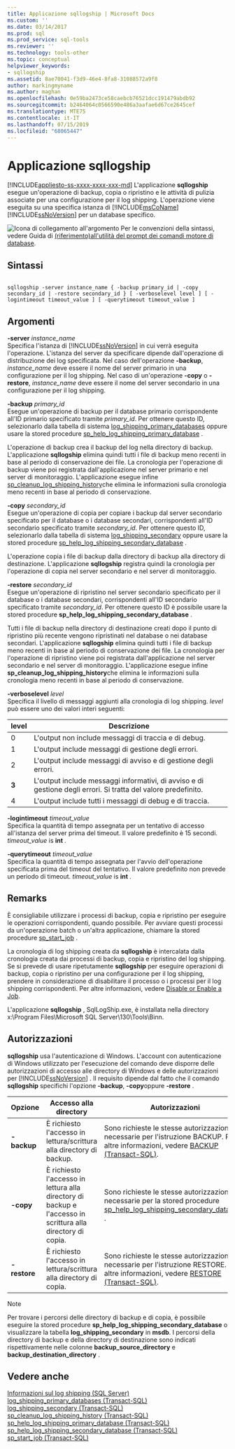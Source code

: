```yaml
---
title: Applicazione sqllogship | Microsoft Docs
ms.custom: ''
ms.date: 03/14/2017
ms.prod: sql
ms.prod_service: sql-tools
ms.reviewer: ''
ms.technology: tools-other
ms.topic: conceptual
helpviewer_keywords:
- sqllogship
ms.assetid: 8ae70041-f3d9-46e4-8fa8-31088572a9f8
author: markingmyname
ms.author: maghan
ms.openlocfilehash: 0e59ba2473ce58caebcb76521dcc191479abdb92
ms.sourcegitcommit: b2464064c0566590e486a3aafae6d67ce2645cef
ms.translationtype: MTE75
ms.contentlocale: it-IT
ms.lasthandoff: 07/15/2019
ms.locfileid: "68065447"
---
```

# <a name="sqllogship-application"></a>Applicazione sqllogship
[!INCLUDE[appliesto-ss-xxxx-xxxx-xxx-md](../includes/appliesto-ss-xxxx-xxxx-xxx-md.md)]
  L'applicazione **sqllogship** esegue un'operazione di backup, copia o ripristino e le attività di pulizia associate per una configurazione per il log shipping. L'operazione viene eseguita su una specifica istanza di [!INCLUDE[msCoName](../includes/msconame-md.md)] [!INCLUDE[ssNoVersion](../includes/ssnoversion-md.md)] per un database specifico.  
  
 ![Icona di collegamento all'argomento](../database-engine/configure-windows/media/topic-link.gif "Icona di collegamento all'argomento") Per le convenzioni della sintassi, vedere Guida di [ &#40;riferimento&#41;all'utilità del prompt dei comandi motore di database](../tools/command-prompt-utility-reference-database-engine.md).  
  
## <a name="syntax"></a>Sintassi  
  
```  
  
sqllogship -server instance_name { -backup primary_id | -copy secondary_id | -restore secondary_id } [ -verboselevel level ] [ -logintimeout timeout_value ] [ -querytimeout timeout_value ]  
```  
  
## <a name="arguments"></a>Argomenti  
 **-server** _instance_name_  
 Specifica l'istanza di [!INCLUDE[ssNoVersion](../includes/ssnoversion-md.md)] in cui verrà eseguita l'operazione. L'istanza del server da specificare dipende dall'operazione di distribuzione dei log specificata. Nel caso dell'operazione **-backup**, *instance_name* deve essere il nome del server primario in una configurazione per il log shipping. Nel caso di un'operazione **-copy** o **-restore**, *instance_name* deve essere il nome del server secondario in una configurazione per il log shipping.  
  
 **-backup** _primary_id_  
 Esegue un'operazione di backup per il database primario corrispondente all'ID primario specificato tramite *primary_id*. Per ottenere questo ID, selezionarlo dalla tabella di sistema [log_shipping_primary_databases](../relational-databases/system-tables/log-shipping-primary-databases-transact-sql.md) oppure usare la stored procedure [sp_help_log_shipping_primary_database](../relational-databases/system-stored-procedures/sp-help-log-shipping-primary-database-transact-sql.md) .  
  
 L'operazione di backup crea il backup del log nella directory di backup. L'applicazione **sqllogship** elimina quindi tutti i file di backup meno recenti in base al periodo di conservazione dei file. La cronologia per l'operazione di backup viene poi registrata dall'applicazione nel server primario e nel server di monitoraggio. L'applicazione esegue infine [sp_cleanup_log_shipping_history](../relational-databases/system-stored-procedures/sp-cleanup-log-shipping-history-transact-sql.md)che elimina le informazioni sulla cronologia meno recenti in base al periodo di conservazione.  
  
 **-copy** _secondary_id_  
 Esegue un'operazione di copia per copiare i backup dal server secondario specificato per il database o i database secondari, corrispondenti all'ID secondario specificato tramite *secondary_id*. Per ottenere questo ID, selezionarlo dalla tabella di sistema [log_shipping_secondary](../relational-databases/system-tables/log-shipping-secondary-transact-sql.md) oppure usare la stored procedure [sp_help_log_shipping_secondary_database](../relational-databases/system-stored-procedures/sp-help-log-shipping-secondary-database-transact-sql.md) .  
  
 L'operazione copia i file di backup dalla directory di backup alla directory di destinazione. L'applicazione **sqllogship** registra quindi la cronologia per l'operazione di copia nel server secondario e nel server di monitoraggio.  
  
 **-restore** _secondary_id_  
 Esegue un'operazione di ripristino nel server secondario specificato per il database o i database secondari, corrispondenti all'ID secondario specificato tramite *secondary_id*. Per ottenere questo ID è possibile usare la stored procedure **sp_help_log_shipping_secondary_database** .  
  
 Tutti i file di backup nella directory di destinazione creati dopo il punto di ripristino più recente vengono ripristinati nel database o nei database secondari. L'applicazione **sqllogship** elimina quindi tutti i file di backup meno recenti in base al periodo di conservazione dei file. La cronologia per l'operazione di ripristino viene poi registrata dall'applicazione nel server secondario e nel server di monitoraggio. L'applicazione esegue infine **sp_cleanup_log_shipping_history**che elimina le informazioni sulla cronologia meno recenti in base al periodo di conservazione.  
  
 **-verboselevel** _level_  
 Specifica il livello di messaggi aggiunti alla cronologia di log shipping. *level* può essere uno dei valori interi seguenti:  
  
|level|Descrizione|  
|-----------|-----------------|  
|0|L'output non include messaggi di traccia e di debug.|  
|1|L'output include messaggi di gestione degli errori.|  
|2|L'output include messaggi di avviso e di gestione degli errori.|  
|**3**|L'output include messaggi informativi, di avviso e di gestione degli errori. Si tratta del valore predefinito.|  
|4|L'output include tutti i messaggi di debug e di traccia.|  
  
 **-logintimeout** _timeout_value_  
 Specifica la quantità di tempo assegnata per un tentativo di accesso all'istanza del server prima del timeout. Il valore predefinito è 15 secondi. *timeout_value* is **int** _._  
  
 **-querytimeout** _timeout_value_  
 Specifica la quantità di tempo assegnata per l'avvio dell'operazione specificata prima del timeout del tentativo. Il valore predefinito non prevede un periodo di timeout. *timeout_value* is **int** _._  
  
## <a name="remarks"></a>Remarks  
 È consigliabile utilizzare i processi di backup, copia e ripristino per eseguire le operazioni corrispondenti, quando possibile. Per avviare questi processi da un'operazione batch o un'altra applicazione, chiamare la stored procedure [sp_start_job](../relational-databases/system-stored-procedures/sp-start-job-transact-sql.md) .  
  
 La cronologia di log shipping creata da **sqllogship** è intercalata dalla cronologia creata dai processi di backup, copia e ripristino del log shipping. Se si prevede di usare ripetutamente **sqllogship** per eseguire operazioni di backup, copia o ripristino per una configurazione per il log shipping, prendere in considerazione di disabilitare il processo o i processi per il log shipping corrispondenti. Per altre informazioni, vedere [Disable or Enable a Job](../ssms/agent/disable-or-enable-a-job.md).  
  
 L'applicazione **sqllogship** , SqlLogShip.exe, è installata nella directory x:\Program Files\Microsoft SQL Server\130\Tools\Binn.  
  
## <a name="permissions"></a>Autorizzazioni  
 **sqllogship** usa l'autenticazione di Windows. L'account con autenticazione di Windows utilizzato per l'esecuzione del comando deve disporre delle autorizzazioni di accesso alle directory di Windows e delle autorizzazioni per [!INCLUDE[ssNoVersion](../includes/ssnoversion-md.md)] . Il requisito dipende dal fatto che il comando **sqllogship** specifichi l'opzione **-backup**, **-copy**oppure **-restore** .  
  
|Opzione|Accesso alla directory|Autorizzazioni|  
|------------|----------------------|-----------------|  
|**-backup**|È richiesto l'accesso in lettura/scrittura alla directory di backup.|Sono richieste le stesse autorizzazioni necessarie per l'istruzione BACKUP. Per altre informazioni, vedere [BACKUP &#40;Transact-SQL&#41;](../t-sql/statements/backup-transact-sql.md).|  
|**-copy**|È richiesto l'accesso in lettura alla directory di backup e l'accesso in scrittura alla directory di copia.|Sono richieste le stesse autorizzazioni necessarie per la stored procedure [sp_help_log_shipping_secondary_database](../relational-databases/system-stored-procedures/sp-help-log-shipping-secondary-database-transact-sql.md) .|  
|**-restore**|È richiesto l'accesso in lettura/scrittura alla directory di copia.|Sono richieste le stesse autorizzazioni necessarie per l'istruzione RESTORE. Per altre informazioni, vedere [RESTORE &#40;Transact-SQL&#41;](../t-sql/statements/restore-statements-transact-sql.md).|  
  
> [!NOTE]  
>  Per trovare i percorsi delle directory di backup e di copia, è possibile eseguire la stored procedure **sp_help_log_shipping_secondary_database** o visualizzare la tabella **log_shipping_secondary** in **msdb**. I percorsi della directory di backup e della directory di destinazione sono indicati rispettivamente nelle colonne **backup_source_directory** e **backup_destination_directory** .  
  
## <a name="see-also"></a>Vedere anche  
 [Informazioni sul log shipping &#40;SQL Server&#41;](../database-engine/log-shipping/about-log-shipping-sql-server.md)   
 [log_shipping_primary_databases &#40;Transact-SQL&#41;](../relational-databases/system-tables/log-shipping-primary-databases-transact-sql.md)   
 [log_shipping_secondary &#40;Transact-SQL&#41;](../relational-databases/system-tables/log-shipping-secondary-transact-sql.md)   
 [sp_cleanup_log_shipping_history &#40;Transact-SQL&#41;](../relational-databases/system-stored-procedures/sp-cleanup-log-shipping-history-transact-sql.md)   
 [sp_help_log_shipping_primary_database &#40;Transact-SQL&#41;](../relational-databases/system-stored-procedures/sp-help-log-shipping-primary-database-transact-sql.md)   
 [sp_help_log_shipping_secondary_database &#40;Transact-SQL&#41;](../relational-databases/system-stored-procedures/sp-help-log-shipping-secondary-database-transact-sql.md)   
 [sp_start_job &#40;Transact-SQL&#41;](../relational-databases/system-stored-procedures/sp-start-job-transact-sql.md)  
  
  
